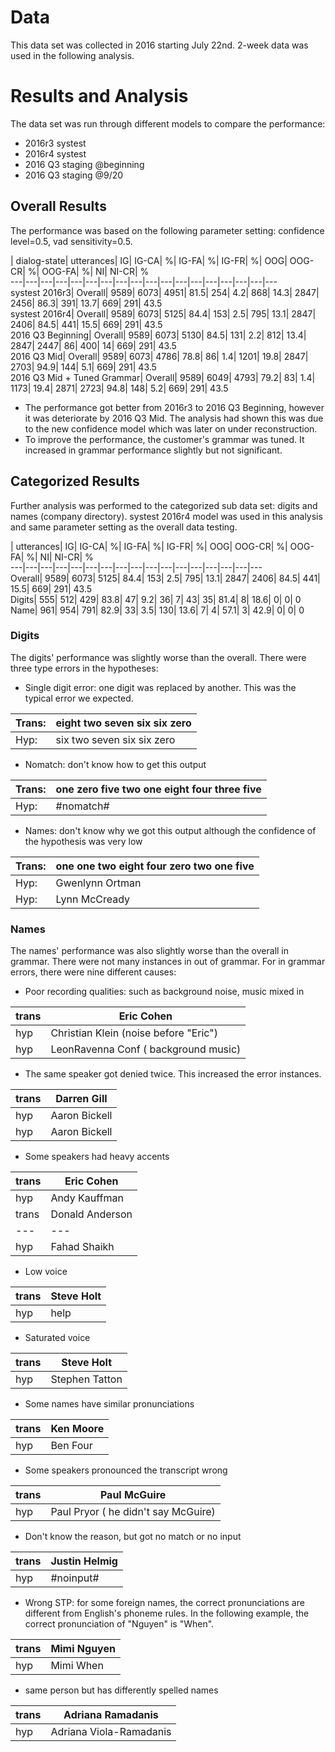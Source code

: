 # Data

This data set was collected in 2016 starting July 22nd. 2-week data was used in the following analysis.

# Results and Analysis

The data set was run through different models to compare the performance:

  * 2016r3 systest
  * 2016r4 systest
  * 2016 Q3 staging @beginning
  * 2016 Q3 staging @9/20



## Overall Results

The performance was based on the following parameter setting: confidence level=0.5, vad sensitivity=0.5.

 | dialog-state|  utterances|  IG|  IG-CA|  %|  IG-FA|  %|  IG-FR|  %|  OOG|  OOG-CR|  %|  OOG-FA|  %|  NI|  NI-CR|  %  
---|---|---|---|---|---|---|---|---|---|---|---|---|---|---|---|---|---  
systest 2016r3| Overall| 9589| 6073| 4951| 81.5| 254| 4.2| 868| 14.3| 2847| 2456| 86.3| 391| 13.7| 669| 291| 43.5  
systest 2016r4| Overall| 9589| 6073| 5125| 84.4| 153| 2.5| 795| 13.1| 2847| 2406| 84.5| 441| 15.5| 669| 291| 43.5  
2016 Q3 Beginning| Overall| 9589| 6073| 5130| 84.5| 131| 2.2| 812| 13.4| 2847| 2447| 86| 400| 14| 669| 291| 43.5  
2016 Q3 Mid| Overall| 9589| 6073| 4786| 78.8| 86| 1.4| 1201| 19.8| 2847| 2703| 94.9| 144| 5.1| 669| 291| 43.5  
2016 Q3 Mid + Tuned Grammar| Overall| 9589| 6049| 4793| 79.2| 83| 1.4| 1173| 19.4| 2871| 2723| 94.8| 148| 5.2| 669| 291| 43.5  
  
  * The performance got better from 2016r3 to 2016 Q3 Beginning, however it was deteriorate by 2016 Q3 Mid. The analysis had shown this was due to the new confidence model which was later on under reconstruction.
  * To improve the performance, the customer's grammar was tuned. It increased in grammar performance slightly but not significant.



## Categorized Results

Further analysis was performed to the categorized sub data set: digits and names (company directory). systest 2016r4 model was used in this analysis and same parameter setting as the overall data testing.

 |  utterances|  IG|  IG-CA|  %|  IG-FA|  %|  IG-FR|  %|  OOG|  OOG-CR|  %|  OOG-FA|  %|  NI|  NI-CR|  %  
---|---|---|---|---|---|---|---|---|---|---|---|---|---|---|---|---  
Overall| 9589| 6073| 5125| 84.4| 153| 2.5| 795| 13.1| 2847| 2406| 84.5| 441| 15.5| 669| 291| 43.5  
Digits| 555| 512| 429| 83.8| 47| 9.2| 36| 7| 43| 35| 81.4| 8| 18.6| 0| 0| 0  
Name| 961| 954| 791| 82.9| 33| 3.5| 130| 13.6| 7| 4| 57.1| 3| 42.9| 0| 0| 0  
  
### Digits

The digits' performance was slightly worse than the overall. There were three type errors in the hypotheses:

  * Single digit error: one digit was replaced by another. This was the typical error we expected.

Trans:| eight two seven six six zero  
---|---  
Hyp:| six      two seven six six zero  
  
  *  Nomatch: don't know how to get this output

Trans:| one zero five two one eight four three five  
---|---  
Hyp:| #nomatch#  
  
  * Names:  don't know why we got this output although the confidence of the hypothesis was very low

Trans:| one one two eight four zero two one five  
---|---  
Hyp:| Gwenlynn Ortman  
Hyp:| Lynn McCready  
  
### Names

The names' performance was also slightly worse than the overall in grammar. There were not many instances in out of grammar. For in grammar errors, there were nine different causes:

  * Poor recording qualities: such as background noise, music mixed in

trans| Eric Cohen  
---|---  
hyp| Christian Klein (noise before "Eric")  
hyp| LeonRavenna Conf ( background music)  
  
  * The same speaker got denied twice. This increased the error instances.

trans| Darren Gill  
---|---  
hyp| Aaron Bickell   
hyp| Aaron Bickell  
  
  * Some speakers had heavy accents

trans| Eric Cohen  
---|---  
hyp| Andy Kauffman  
trans| Donald Anderson  
---|---  
hyp| Fahad Shaikh  
  
 

  * Low voice

trans| Steve Holt  
---|---  
hyp| help  
  
  * Saturated voice

trans| Steve Holt  
---|---  
hyp| Stephen Tatton  
  
  * Some names have similar pronunciations

trans| Ken Moore  
---|---  
hyp| Ben Four  
  
  * Some speakers pronounced the transcript wrong

trans| Paul McGuire  
---|---  
hyp| Paul Pryor ( he didn't say McGuire)  
  
  * Don't know the reason, but got no match or no input

trans| Justin Helmig  
---|---  
hyp| #noinput#  
  
  * Wrong STP: for some foreign names, the correct pronunciations are different from English's phoneme rules. In the following example, the correct pronunciation of "Nguyen" is "When".

trans| Mimi Nguyen  
---|---  
hyp| Mimi When  
  
  * same person but has differently spelled names

trans| Adriana Ramadanis  
---|---  
hyp| Adriana Viola-Ramadanis
